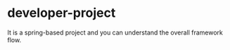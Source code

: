 # developer-project
 It is a spring-based project and you can understand the overall framework flow.
